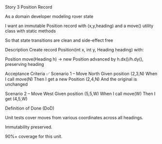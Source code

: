 Story 3
Position Record

As a
domain developer modeling rover state

I want
an immutable Position record with (x,y,heading) and a move() utility class with static methods

So that
state transitions are clean and side-effect free

Description
Create record Position(int x, int y, Heading heading) with:

Position move(Heading h) → new Position advanced by h.dx()/h.dy(), preserving heading

Acceptance Criteria ✅
Scenario 1 – Move North
Given position (2,3,N)
When I call move(N)
Then I get a new Position (2,4,N)
And the original is unchanged

Scenario 2 – Move West
Given position (5,5,W)
When I call move(W)
Then I get (4,5,W)

Definition of Done (DoD)

Unit tests cover moves from various coordinates across all headings.

Immutability preserved.

90%+ coverage for this unit.